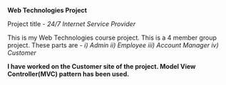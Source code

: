 **Web Technologies Project**

Project title - _24/7 Internet Service Provider_

This is my Web Technologies course project. This is a 4 member group project. These parts are - 
_i) Admin ii) Employee iii) Account Manager iv) Customer_

**I have worked on the Customer site of the project. Model View Controller(MVC) pattern has been used.**
